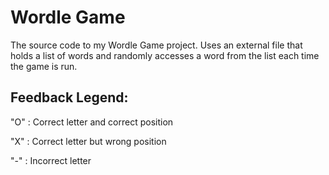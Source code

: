 # Wordle Game
The source code to my Wordle Game project. Uses an external file that holds a list of words and randomly accesses a word from the list each time the game is run. 
## Feedback Legend:
"O" : Correct letter and correct position
  
"X" : Correct letter but wrong position
  
"-" : Incorrect letter

